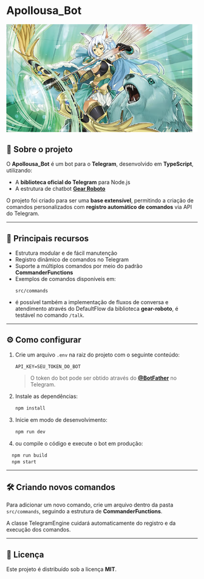 # Apollousa_Bot

![Apollousa Bot Icon](assets/icon.png)

## 📌 Sobre o projeto

O **Apollousa_Bot** é um bot para o **Telegram**, desenvolvido em **TypeScript**, utilizando:

- A **biblioteca oficial do Telegram** para Node.js
- A estrutura de chatbot [**Gear Roboto**](https://github.com/isaias-silva/gear-roboto)

O projeto foi criado para ser uma **base extensível**, permitindo a criação de comandos personalizados com **registro automático de comandos** via API do Telegram.

---

## 🚀 Principais recursos

- Estrutura modular e de fácil manutenção
- Registro dinâmico de comandos no Telegram
- Suporte a múltiplos comandos por meio do padrão **CommanderFunctions**
- Exemplos de comandos disponíveis em:  
  ```
  src/commands
  ```
- é possível também a implementação de fluxos de conversa e atendimento através do DefaultFlow da biblioteca **gear-roboto**, é testável no comando `/talk`.
---

## ⚙️ Como configurar

1. Crie um arquivo `.env` na raiz do projeto com o seguinte conteúdo:

   ```
   API_KEY=SEU_TOKEN_DO_BOT
   ```

   > O token do bot pode ser obtido através do [**@BotFather**](https://t.me/botfather) no Telegram.

2. Instale as dependências:

   ```bash
   npm install
   ```

3. Inicie em modo de desenvolvimento:

   ```bash
   npm run dev
   ```
4. ou compile o código e execute o bot em produção:
 
  ```bash
    npm run build
    npm start
  ```
---

## 🛠️ Criando novos comandos

Para adicionar um novo comando, crie um arquivo dentro da pasta `src/commands`, seguindo a estrutura de **CommanderFunctions**.

A classe TelegramEngine cuidará automaticamente do registro e da execução dos comandos.

---


## 📄 Licença

Este projeto é distribuído sob a licença **MIT**.